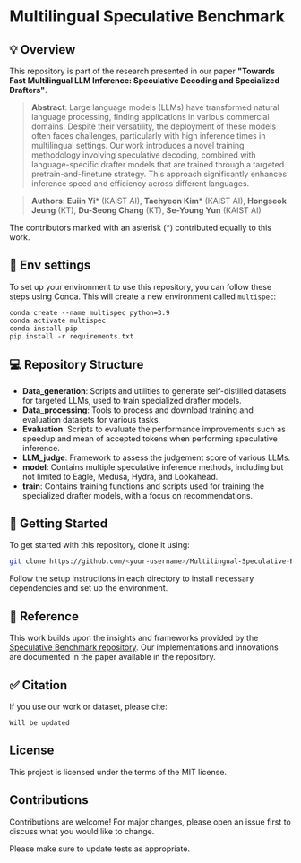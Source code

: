 # Multilingual Speculative Benchmark

## 💡 Overview

This repository is part of the research presented in our paper **"Towards Fast Multilingual LLM Inference: Speculative Decoding and Specialized Drafters"**. 

> **Abstract**: Large language models (LLMs) have transformed natural language processing, finding applications in various commercial domains. Despite their versatility, the deployment of these models often faces challenges, particularly with high inference times in multilingual settings. Our work introduces a novel training methodology involving speculative decoding, combined with language-specific drafter models that are trained through a targeted pretrain-and-finetune strategy. This approach significantly enhances inference speed and efficiency across different languages.


> **Authors**: **Euiin Yi*** (KAIST AI), **Taehyeon Kim*** (KAIST AI), **Hongseok Jeung** (KT), **Du-Seong Chang** (KT), **Se-Young Yun** (KAIST AI)

The contributors marked with an asterisk (*) contributed equally to this work.


## 📑 Env settings
To set up your environment to use this repository, you can follow these steps using Conda. This will create a new environment called `multispec`:

```
conda create --name multispec python=3.9
conda activate multispec
conda install pip
pip install -r requirements.txt
```


## 💻 Repository Structure

- **Data_generation**: Scripts and utilities to generate self-distilled datasets for targeted LLMs, used to train specialized drafter models.
- **Data_processing**: Tools to process and download training and evaluation datasets for various tasks.
- **Evaluation**: Scripts to evaluate the performance improvements such as speedup and mean of accepted tokens when performing speculative inference.
- **LLM_judge**: Framework to assess the judgement score of various LLMs.
- **model**: Contains multiple speculative inference methods, including but not limited to Eagle, Medusa, Hydra, and Lookahead.
- **train**: Contains training functions and scripts used for training the specialized drafter models, with a focus on recommendations.

## 🚀 Getting Started

To get started with this repository, clone it using:
```bash
git clone https://github.com/<your-username>/Multilingual-Speculative-Benchmark.git
```

Follow the setup instructions in each directory to install necessary dependencies and set up the environment.

## 📌 Reference

This work builds upon the insights and frameworks provided by the [Speculative Benchmark repository](https://github.com/hemingkx/Spec-Bench). Our implementations and innovations are documented in the paper available in the repository.

## ✅ Citation

If you use our work or dataset, please cite:
```
Will be updated
```

## License

This project is licensed under the terms of the MIT license.

## Contributions

Contributions are welcome! For major changes, please open an issue first to discuss what you would like to change.

Please make sure to update tests as appropriate.

